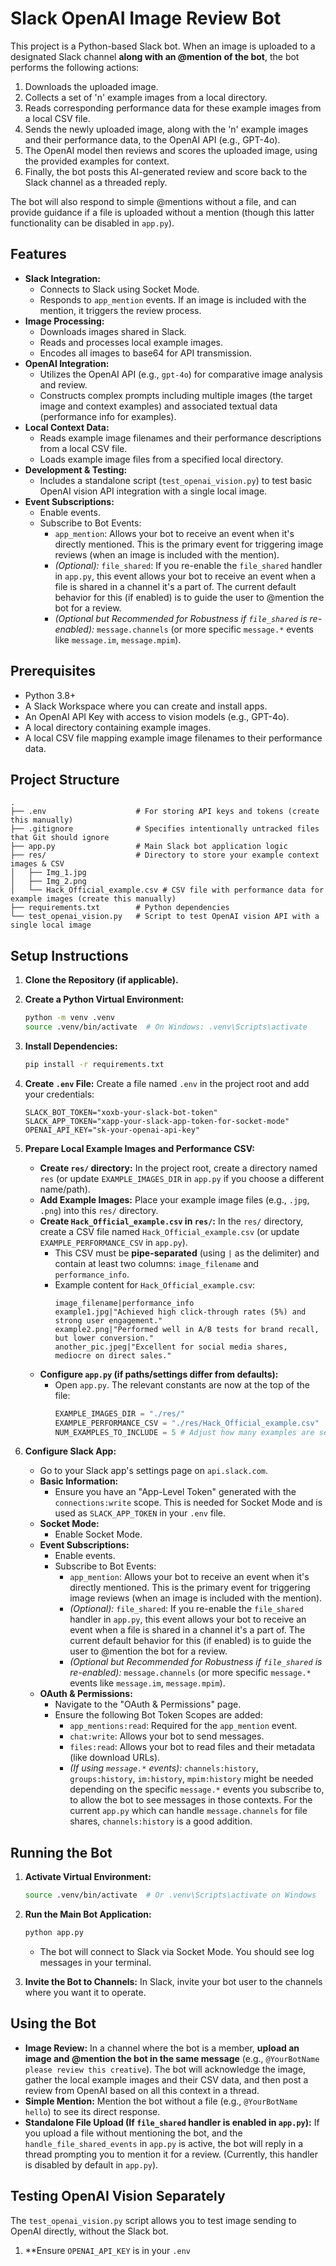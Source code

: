 # Slack OpenAI Image Review Bot

This project is a Python-based Slack bot. When an image is uploaded to a designated Slack channel **along with an @mention of the bot**, the bot performs the following actions:
1.  Downloads the uploaded image.
2.  Collects a set of 'n' example images from a local directory.
3.  Reads corresponding performance data for these example images from a local CSV file.
4.  Sends the newly uploaded image, along with the 'n' example images and their performance data, to the OpenAI API (e.g., GPT-4o).
5.  The OpenAI model then reviews and scores the uploaded image, using the provided examples for context.
6.  Finally, the bot posts this AI-generated review and score back to the Slack channel as a threaded reply.

The bot will also respond to simple @mentions without a file, and can provide guidance if a file is uploaded without a mention (though this latter functionality can be disabled in `app.py`).

## Features

*   **Slack Integration:**
    *   Connects to Slack using Socket Mode.
    *   Responds to `app_mention` events. If an image is included with the mention, it triggers the review process.
*   **Image Processing:**
    *   Downloads images shared in Slack.
    *   Reads and processes local example images.
    *   Encodes all images to base64 for API transmission.
*   **OpenAI Integration:**
    *   Utilizes the OpenAI API (e.g., `gpt-4o`) for comparative image analysis and review.
    *   Constructs complex prompts including multiple images (the target image and context examples) and associated textual data (performance info for examples).
*   **Local Context Data:**
    *   Reads example image filenames and their performance descriptions from a local CSV file.
    *   Loads example image files from a specified local directory.
*   **Development & Testing:**
    *   Includes a standalone script (`test_openai_vision.py`) to test basic OpenAI vision API integration with a single local image.
*   **Event Subscriptions:**
    *   Enable events.
    *   Subscribe to Bot Events:
        *   `app_mention`: Allows your bot to receive an event when it's directly mentioned. This is the primary event for triggering image reviews (when an image is included with the mention).
        *   *(Optional):* `file_shared`: If you re-enable the `file_shared` handler in `app.py`, this event allows your bot to receive an event when a file is shared in a channel it's a part of. The current default behavior for this (if enabled) is to guide the user to @mention the bot for a review.
        *   *(Optional but Recommended for Robustness if `file_shared` is re-enabled):* `message.channels` (or more specific `message.*` events like `message.im`, `message.mpim`).

## Prerequisites

*   Python 3.8+
*   A Slack Workspace where you can create and install apps.
*   An OpenAI API Key with access to vision models (e.g., GPT-4o).
*   A local directory containing example images.
*   A local CSV file mapping example image filenames to their performance data.

## Project Structure

```
.
├── .env                    # For storing API keys and tokens (create this manually)
├── .gitignore              # Specifies intentionally untracked files that Git should ignore
├── app.py                  # Main Slack bot application logic
├── res/                    # Directory to store your example context images & CSV
│   ├── Img_1.jpg
│   ├── Img_2.png
│   └── Hack_Official_example.csv # CSV file with performance data for example images (create this manually)
├── requirements.txt        # Python dependencies
└── test_openai_vision.py   # Script to test OpenAI vision API with a single local image
```

## Setup Instructions

1.  **Clone the Repository (if applicable).**

2.  **Create a Python Virtual Environment:**
    ```bash
    python -m venv .venv
    source .venv/bin/activate  # On Windows: .venv\Scripts\activate
    ```

3.  **Install Dependencies:**
    ```bash
    pip install -r requirements.txt
    ```

4.  **Create `.env` File:**
    Create a file named `.env` in the project root and add your credentials:
    ```env
    SLACK_BOT_TOKEN="xoxb-your-slack-bot-token"
    SLACK_APP_TOKEN="xapp-your-slack-app-token-for-socket-mode"
    OPENAI_API_KEY="sk-your-openai-api-key"
    ```

5.  **Prepare Local Example Images and Performance CSV:**
    *   **Create `res/` directory:** In the project root, create a directory named `res` (or update `EXAMPLE_IMAGES_DIR` in `app.py` if you choose a different name/path).
    *   **Add Example Images:** Place your example image files (e.g., `.jpg`, `.png`) into this `res/` directory.
    *   **Create `Hack_Official_example.csv` in `res/`:** In the `res/` directory, create a CSV file named `Hack_Official_example.csv` (or update `EXAMPLE_PERFORMANCE_CSV` in `app.py`).
        *   This CSV must be **pipe-separated** (using `|` as the delimiter) and contain at least two columns: `image_filename` and `performance_info`.
        *   Example content for `Hack_Official_example.csv`:
            ```csv
            image_filename|performance_info
            example1.jpg|"Achieved high click-through rates (5%) and strong user engagement."
            example2.png|"Performed well in A/B tests for brand recall, but lower conversion."
            another_pic.jpeg|"Excellent for social media shares, mediocre on direct sales."
            ```
    *   **Configure `app.py` (if paths/settings differ from defaults):**
        *   Open `app.py`. The relevant constants are now at the top of the file:
            ```python
            EXAMPLE_IMAGES_DIR = "./res/"
            EXAMPLE_PERFORMANCE_CSV = "./res/Hack_Official_example.csv"
            NUM_EXAMPLES_TO_INCLUDE = 5 # Adjust how many examples are sent
            ```

6.  **Configure Slack App:**
    *   Go to your Slack app's settings page on `api.slack.com`.
    *   **Basic Information:**
        *   Ensure you have an "App-Level Token" generated with the `connections:write` scope. This is needed for Socket Mode and is used as `SLACK_APP_TOKEN` in your `.env` file.
    *   **Socket Mode:**
        *   Enable Socket Mode.
    *   **Event Subscriptions:**
        *   Enable events.
        *   Subscribe to Bot Events:
            *   `app_mention`: Allows your bot to receive an event when it's directly mentioned. This is the primary event for triggering image reviews (when an image is included with the mention).
            *   *(Optional):* `file_shared`: If you re-enable the `file_shared` handler in `app.py`, this event allows your bot to receive an event when a file is shared in a channel it's a part of. The current default behavior for this (if enabled) is to guide the user to @mention the bot for a review.
            *   *(Optional but Recommended for Robustness if `file_shared` is re-enabled):* `message.channels` (or more specific `message.*` events like `message.im`, `message.mpim`).
    *   **OAuth & Permissions:**
        *   Navigate to the "OAuth & Permissions" page.
        *   Ensure the following Bot Token Scopes are added:
            *   `app_mentions:read`: Required for the `app_mention` event.
            *   `chat:write`: Allows your bot to send messages.
            *   `files:read`: Allows your bot to read files and their metadata (like download URLs).
            *   *(If using `message.*` events):* `channels:history`, `groups:history`, `im:history`, `mpim:history` might be needed depending on the specific `message.*` events you subscribe to, to allow the bot to see messages in those contexts. For the current `app.py` which can handle `message.channels` for file shares, `channels:history` is a good addition.

## Running the Bot

1.  **Activate Virtual Environment:**
    ```bash
    source .venv/bin/activate  # Or .venv\Scripts\activate on Windows
    ```

2.  **Run the Main Bot Application:**
    ```bash
    python app.py
    ```
    *   The bot will connect to Slack via Socket Mode. You should see log messages in your terminal.

3.  **Invite the Bot to Channels:** In Slack, invite your bot user to the channels where you want it to operate.

## Using the Bot

*   **Image Review:** In a channel where the bot is a member, **upload an image and @mention the bot in the same message** (e.g., `@YourBotName please review this creative`). The bot will acknowledge the image, gather the local example images and their CSV data, and then post a review from OpenAI based on all this context in a thread.
*   **Simple Mention:** Mention the bot without a file (e.g., `@YourBotName hello`) to see its direct response.
*   **Standalone File Upload (If `file_shared` handler is enabled in `app.py`):** If you upload a file without mentioning the bot, and the `handle_file_shared_events` in `app.py` is active, the bot will reply in a thread prompting you to mention it for a review. (Currently, this handler is disabled by default in `app.py`).

## Testing OpenAI Vision Separately

The `test_openai_vision.py` script allows you to test image sending to OpenAI directly, without the Slack bot.

1.  **Ensure `OPENAI_API_KEY` is in your `.env`